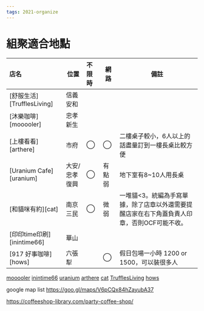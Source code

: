 ```yaml
---
tags: 2021-organize
---
```


# 組聚適合地點

| 店名                       | 位置          | 不限時 | 網路   | 備註                                                                                      |
|:-------------------------- | ------------- |:------ | ------ | ----------------------------------------------------------------------------------------- |
| [舒服生活][TrufflesLiving] | 信義安和      |        |        |                                                                                           |
| [沐樂咖啡][mooooler]      | 忠孝新生      |        |        |                                                                                           |
| [上樓看看][arthere]        | 市府          | ◯      | ◯      | 二樓桌子較小，6人以上的話盡量訂到一樓長桌比較方便                                         |
| [Uranium Cafe][uranium]    | 大安/忠孝復興 | ◯      | 有點弱 | 地下室有8~10人用長桌                                                                      |
| [和貓咪有約][cat]          | 南京三民      | ◯      | 微弱   | 一堆貓<3。統編為手寫單據，除了店章以外還需要提醒店家在右下角蓋負責人印章，否則OCF可能不收。 |
| [印印time印刷][inintime66] | 華山          |        |        |                                                                                           |
| [917 好事咖啡][hows] | 六張犁 |  |  ◯  |  假日包場一小時 1200 or 1500，可以裝很多人

[mooooler](https://www.facebook.com/mooooler/)
[inintime66]( https://www.instagram.com/inintime66/)
[uranium](https://www.facebook.com/UraniumTaipei/)
[arthere](https://www.facebook.com/ArthereCafe/)
[cat]( https://www.facebook.com/%E5%92%8C%E8%B2%93%E5%92%AA%E6%9C%89%E7%B4%84-265408243983824)
[TrufflesLiving](https://www.facebook.com/TrufflesLiving/)
[hows](https://www.facebook.com/HowsCoffee/)

google map list
https://goo.gl/maps/V6pCQx84hZayubA37

https://coffeeshop-library.com/party-coffee-shop/